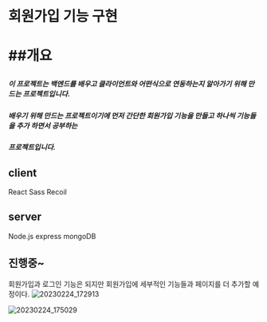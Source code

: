 <h1>회원가입 기능 구현<h1>
 
 ##개요
 
 ##### 이 프로젝트는 백엔드를 배우고 클라이언트와 어떤식으로 연동하는지 알아가기 위해 만드는 프로젝트입니다.
 ##### 배우기 위해 만드는 프로젝트이기에 먼저 간단한 회원가입 기능을 만들고 하나씩 기능들을 추가 하면서 공부하는
 ##### 프로젝트입니다.
 
 <h2>client</h2>
 
React Sass Recoil

## server

Node.js express mongoDB
 
## 진행중~
 
 회원가입과 로그인 기능은 되지만 회원가입에 세부적인 기능들과 페이지를 더 추가할 예정이다.
![20230224_172913](https://user-images.githubusercontent.com/123912121/221130478-bcde8c74-a876-4340-8e13-9240a551b691.png)
 
 ![20230224_175029](https://user-images.githubusercontent.com/123912121/221134402-22940821-0d03-45df-a1c4-83df2b003f07.png)

